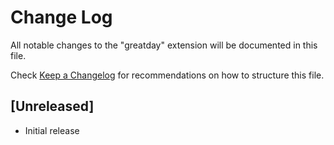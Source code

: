 # Change Log

All notable changes to the "greatday" extension will be documented in this file.

Check [Keep a Changelog](http://keepachangelog.com/) for recommendations on how to structure this file.

## [Unreleased]

- Initial release
